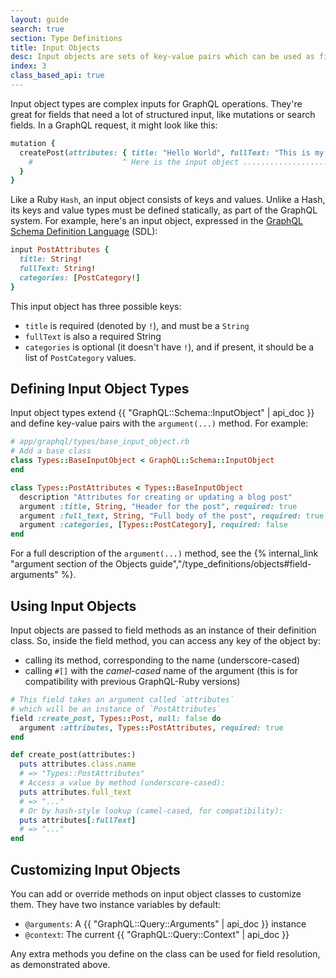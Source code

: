 ```yaml
---
layout: guide
search: true
section: Type Definitions
title: Input Objects
desc: Input objects are sets of key-value pairs which can be used as field arguments.
index: 3
class_based_api: true
---
```


Input object types are complex inputs for GraphQL operations. They're great for fields that need a lot of structured input, like mutations or search fields. In a GraphQL request, it might look like this:

```ruby
mutation {
  createPost(attributes: { title: "Hello World", fullText: "This is my first post", categories: [GENERAL] }) {
    #                    ^ Here is the input object ..................................................... ^
  }
}
```

Like a Ruby `Hash`, an input object consists of keys and values. Unlike a Hash, its keys and value types must be defined statically, as part of the GraphQL system. For example, here's an input object, expressed in the [GraphQL Schema Definition Language](http://graphql.org/learn/schema/#type-language) (SDL):

```ruby
input PostAttributes {
  title: String!
  fullText: String!
  categories: [PostCategory!]
}
```

This input object has three possible keys:

- `title` is required (denoted by `!`), and must be a `String`
- `fullText` is also a required String
- `categories` is optional (it doesn't have `!`), and if present, it should be a list of `PostCategory` values.

## Defining Input Object Types

Input object types extend {{ "GraphQL::Schema::InputObject" | api_doc }} and define key-value pairs with the `argument(...)` method. For example:

```ruby
# app/graphql/types/base_input_object.rb
# Add a base class
class Types::BaseInputObject < GraphQL::Schema::InputObject
end

class Types::PostAttributes < Types::BaseInputObject
  description "Attributes for creating or updating a blog post"
  argument :title, String, "Header for the post", required: true
  argument :full_text, String, "Full body of the post", required: true
  argument :categories, [Types::PostCategory], required: false
end
```

For a full description of the `argument(...)` method, see the {% internal_link "argument section of the Objects guide","/type_definitions/objects#field-arguments" %}.

## Using Input Objects

Input objects are passed to field methods as an instance of their definition class. So, inside the field method, you can access any key of the object by:

- calling its method, corresponding to the name (underscore-cased)
- calling `#[]` with the _camel-cased_ name of the argument (this is for compatibility with previous GraphQL-Ruby versions)

```ruby
# This field takes an argument called `attributes`
# which will be an instance of `PostAttributes`
field :create_post, Types::Post, null: false do
  argument :attributes, Types::PostAttributes, required: true
end

def create_post(attributes:)
  puts attributes.class.name
  # => "Types::PostAttributes"
  # Access a value by method (underscore-cased):
  puts attributes.full_text
  # => "..."
  # Or by hash-style lookup (camel-cased, for compatibility):
  puts attributes[:fullText]
  # => "..."
end
```

## Customizing Input Objects

You can add or override methods on input object classes to customize them.  They have two instance variables by default:

- `@arguments`: A {{ "GraphQL::Query::Arguments" | api_doc }} instance
- `@context`: The current {{ "GraphQL::Query::Context" | api_doc }}

Any extra methods you define on the class can be used for field resolution, as demonstrated above.
